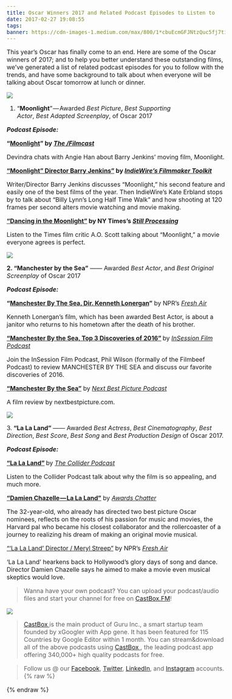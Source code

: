 ```yaml
---
title: Oscar Winners 2017 and Related Podcast Episodes to Listen to
date: 2017-02-27 19:08:55
tags:
banner: https://cdn-images-1.medium.com/max/800/1*cbuEcmGFJNtzQuc5fj7tiw.jpeg
---
```


This year’s Oscar has finally come to an end. Here are some of the Oscar winners of 2017; and to help you better understand these outstanding films, we’ve generated a list of related podcast episodes for you to follow with the trends, and have some background to talk about when everyone will be talking about Oscar tomorrow at lunch or dinner.

![](https://cdn-images-1.medium.com/max/800/1*lCv-rmE21_SLqzCLa4BlNg.jpeg)

1.  “<span class="markup--strong markup--li-strong" style="font-weight: 700;">Moonlight</span>” — Awarded _Best Picture_, _Best Supporting Actor_, _Best_ _Adapted Screenplay_, of Oscar 2017

<span class="markup--strong markup--p-strong" style="font-weight: 700; ">_Podcast Episode:_</span>

<span class="markup--strong markup--p-strong" style="font-weight: 700;">“[<span class="markup--strong markup--p-strong" style="font-weight: 700;">Moonlight</span>](http://castbox.fm/app/castbox/feed/The-Filmcast-id4534/track/Bonus-Ep-Moonlight-153f0627f2b789c3e8de8505d0b334e8ea06faf0)<span class="markup--strong markup--p-strong" style="font-weight: 700;">”</span> by [_The /Filmcast_](http://castbox.fm/p/id4534)</span>

Devindra chats with Angie Han about Barry Jenkins’ moving film, Moonlight.

<span class="markup--strong markup--p-strong" style="font-weight: 700;">[“Moonlight” Director Barry Jenkins”](http://castbox.fm/app/castbox/feed/IndieWires-Filmmaker-Toolkit-id368592/track/Moonlight-Director-Barry-Jenkins-dbaa4a9045d18e81cddf9f9e17b672e09fdd9d56) by [_IndieWire’s Filmmaker Toolkit_](http://castbox.fm/p/id368592)</span>

Writer/Director Barry Jenkins discusses “Moonlight,” his second feature and easily one of the best films of the year. Then IndieWire’s Kate Erbland stops by to talk about “Billy Lynn’s Long Half Time Walk” and how shooting at 120 frames per second alters movie watching and movie making.

<span class="markup--strong markup--p-strong" style="font-weight: 700;">[“Dancing in the Moonlight”](http://castbox.fm/app/castbox/feed/Still-Processing-id378141/track/Dancing-in-the-Moonlight-Episode-9-13c94b20a56b1bd30b80d078f0688438eed77e12) by NY Times’s [_Still Processing_](http://castbox.fm/p/id378141)</span>

Listen to the Times film critic A.O. Scott talking about “Moonlight,” a movie everyone agrees is perfect.

![](https://cdn-images-1.medium.com/max/800/1*hr2TRguhHHMC9kg24SItVw.jpeg)

<span class="markup--strong markup--p-strong" style="font-weight: 700;">2\. “Manchester by the Sea”</span> —— Awarded _Best Actor_, and _Best_ _Original Screenplay_ of Oscar 2017

<span class="markup--strong markup--p-strong" style="font-weight: 700;">_Podcast Episode:_</span>

<span class="markup--strong markup--p-strong" style="font-weight: 700;">“</span>[<span class="markup--strong markup--p-strong" style="font-weight: 700;">Manchester By The Sea, Dir. Kenneth Lonergan</span>](http://castbox.fm/app/castbox/feed/Fresh-Air-id431951/track/Manchester-By-The-Sea-Dir-Kenneth-Lonergan-074ecc84f5a40b30e2f1456d16090c339f0c99e5)<span class="markup--strong markup--p-strong" style="font-weight: 700;">”</span> by NPR’s [_Fresh Air_](http://castbox.fm/p/id431951)

Kenneth Lonergan’s film, which has been awarded Best Actor, is about a janitor who returns to his hometown after the death of his brother.

[<span class="markup--strong markup--p-strong" style="font-weight: 700;">“Manchester By the Sea, Top 3 Discoveries of 2016”</span>](http://castbox.fm/app/castbox/feed/InSession-Film-Podcast-id40934/track/Manchester-By-the-Sea-Top-3-Discoveries-of-2016-Episode-199-7aa426ba6332629a63a48d1024c1cb731a4e9af1)<span class="markup--strong markup--p-strong" style="font-weight: 700;"> </span>by [_InSession Film Podcast_](http://castbox.fm/p/id40934)

Join the InSession Film Podcast, Phil Wilson (formally of the Filmbeef Podcast) to review MANCHESTER BY THE SEA and discuss our favorite discoveries of 2016.

[<span class="markup--strong markup--p-strong" style="font-weight: 700;">“Manchester By the Sea”</span>](http://castbox.fm/app/castbox/feed/Next-Best-Picture-Podcast-id236307/track/Manchester-By-The-Sea-8f102a5b8bc2ba0e4837d59d5d6c0b5915c1b9b3) by [_Next Best Picture Podcast_](http://castbox.fm/p/id236307)

A film review by nextbestpicture.com.

![](https://cdn-images-1.medium.com/max/800/1*pjSP5Y6a--ppotHy83Jv6w.jpeg)

3.<span class="markup--strong markup--p-strong" style="font-weight: 700;"> “La La Land” </span>—— Awarded _Best Actress_, _Best Cinematography_, _Best Direction_, _Best Score_, _Best Song_ and _Best Production Design_ of Oscar 2017.

<span class="markup--strong markup--p-strong" style="font-weight: 700;">_Podcast Episode:_</span>

[<span class="markup--strong markup--p-strong" style="font-weight: 700;">“La La Land”</span>](http://castbox.fm/app/castbox/feed/The-Collider-Podcast-id53273/track/Ep-73-La-La-Land-d2f80219afe49b3373ab4e164f738d0af1a4cb90)<span class="markup--strong markup--p-strong" style="font-weight: 700;"> </span>by [_The Collider Podcast_](http://castbox.fm/p/id53273)

Listen to the Collider Podcast talk about why the film is so appealing, and much more.

[<span class="markup--strong markup--p-strong" style="font-weight: 700;">“Damien Chazelle — La La Land”</span>](http://castbox.fm/app/castbox/feed/Awards-Chatter-id130388/track/Damien-Chazelle-La-La-Land-48a68d5351e07db32529a938cfaed81e21019e03) by [_Awards Chatter_](http://castbox.fm/p/id130388)

The 32-year-old, who already has directed two best picture Oscar nominees, reflects on the roots of his passion for music and movies, the Harvard pal who became his closest collaborator and the rollercoaster of a journey to realizing his dream of making an original movie musical.

[“‘La La Land’ Director / Meryl Streep”](http://castbox.fm/app/castbox/feed/Fresh-Air-id431951/track/La-La-Land-Director-Meryl-Streep-ef60e9b35ccee7723b7cca2bace5699fa86f8b72) by NPR’s [_Fresh Air_](http://castbox.fm/p/id431951)

‘La La Land’ hearkens back to Hollywood’s glory days of song and dance. Director Damien Chazelle says he aimed to make a movie even musical skeptics would love.

> Wanna have your own podcast? You can upload your podcast/audio files and start your channel for free on [CastBox.FM](http://castbox.fm/)!

[![](https://cdn-images-1.medium.com/max/1600/1*3EdlgkFGIvQ4iQqH-K8u9Q.png)](http://castbox.fm/app/castbox)

> [CastBox ](http://castbox.fm/)is the main product of Guru Inc., a smart startup team founded by xGoogler with App gene. It has been featured for 115 Countries by Google Editor within 1 month. You can stream&download all of the above podcasts using [CastBox ](http://castbox.fm/), the leading podcast app offering 340,000+ high quality podcasts for free.

> Follow us @ our [Facebook](https://www.facebook.com/castbox.fm/), [Twitter](https://twitter.com/CastBox_FM), [LinkedIn](https://www.linkedin.com/company/castbox.fm), and [Instagram](https://www.instagram.com/castbox.fm/) accounts.
> {% raw %}
> 
<style>
    body{
        font-size: 100%;
    }
</style>
{% endraw %}
